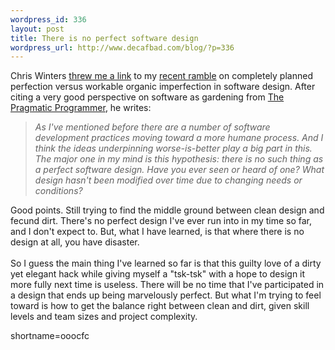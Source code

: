 ```yaml
--- 
wordpress_id: 336
layout: post
title: There is no perfect software design
wordpress_url: http://www.decafbad.com/blog/?p=336
---
```

Chris Winters <a href="http://www.cwinters.com/News/show/?news_id=765">threw me a link</a> to my <a href="http://www.decafbad.com/news_archives/000354.phtml">recent ramble</a> on completely planned perfection versus workable organic imperfection in software design.  After citing a very good perspective on software as gardening from <a href="http://pragmaticprogrammer.com">The Pragmatic Programmer</a>, he writes:<blockquote><i>As I've mentioned before there are a number of software development practices moving toward a more humane process. And I think the ideas underpinning worse-is-better play a big part in this. The major one in my mind is this hypothesis: there is no such thing as a perfect software design. Have you ever seen or heard of one? What design hasn't been modified over time due to changing needs or conditions?</i></blockquote>Good points.  Still trying to find the middle ground between clean design and fecund dirt.  There's no perfect design I've ever run into in my time so far, and I don't expect to.  But, what I have learned, is that where there is no design at all, you have disaster.
<br /><br />
So I guess the main thing I've learned so far is that this guilty love of a dirty yet elegant hack while giving myself a "tsk-tsk" with a hope to design it more fully next time is useless.  There will be no time that I've participated in a design that ends up being marvelously perfect.  But what I'm trying to feel toward is how to get the balance right between clean and dirt, given skill levels and team sizes and project complexity.
<!--more-->
shortname=ooocfc
